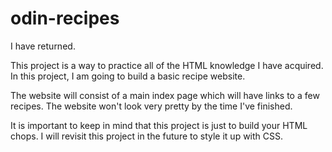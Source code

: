 # odin-recipes

I have returned.


This project is a way to practice all of the HTML knowledge I have acquired. In this project, I am going to build a basic recipe website.

The website will consist of a main index page which will have links to a few recipes. The website won't look very pretty by the time I've finished.

It is important to keep in mind that this project is just to build your HTML chops. I will revisit this project in the future to style it up with CSS.